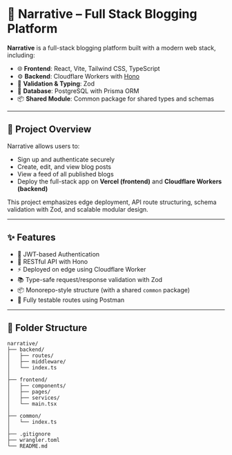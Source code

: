 # 📝 Narrative – Full Stack Blogging Platform

**Narrative** is a full-stack blogging platform built with a modern web stack, including:

- 🌐 **Frontend**: React, Vite, Tailwind CSS, TypeScript
- ⚙️ **Backend**: Cloudflare Workers with [Hono](https://hono.dev/) 
- 🧩 **Validation & Typing**: Zod
- 💾 **Database**: PostgreSQL with Prisma ORM
- 📦 **Shared Module**: Common package for shared types and schemas 

---

## 🚀 Project Overview

Narrative allows users to:

- Sign up and authenticate securely
- Create, edit, and view blog posts
- View a feed of all published blogs
- Deploy the full-stack app on **Vercel (frontend)** and **Cloudflare Workers (backend)**

This project emphasizes edge deployment, API route structuring, schema validation with Zod, and scalable modular design.

---

## ✨ Features

- 🔐 JWT-based Authentication
- 📄 RESTful API with Hono
- ⚡ Deployed on edge using Cloudflare Worker
- 📚 Type-safe request/response validation with Zod
- 📦 Monorepo-style structure (with a shared `common` package)
- 🧪 Fully testable routes using Postman

---

## 📁 Folder Structure

    narrative/
    ├── backend/       
    │   ├── routes/    
    │   ├── middleware/
    │   └── index.ts   
    │
    ├── frontend/      
    │   ├── components/
    │   ├── pages/
    │   ├── services/
    │   └── main.tsx
    │
    ├── common/        
    │   └── index.ts
    │
    ├── .gitignore
    ├── wrangler.toml 
    └── README.md
